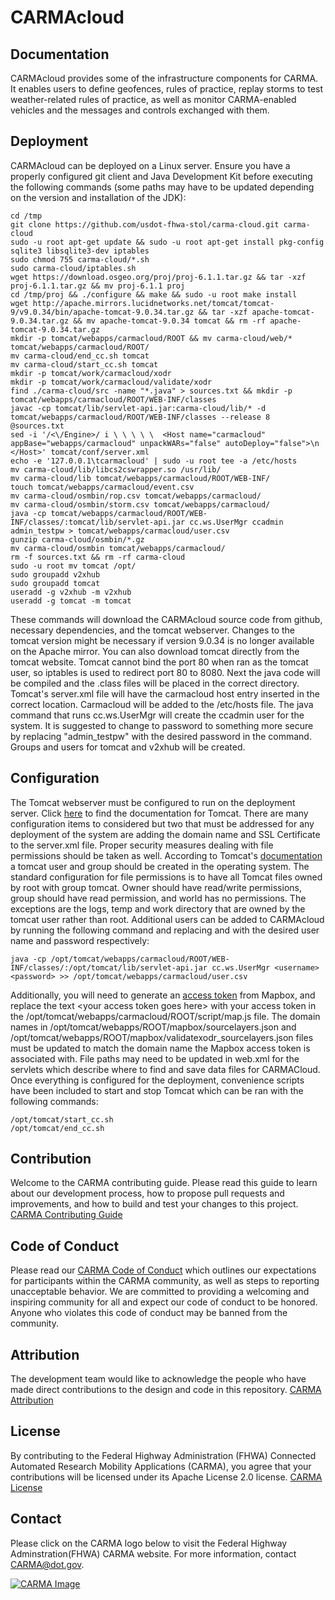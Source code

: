 # CARMAcloud

## Documentation
CARMAcloud provides some of the infrastructure components for CARMA. It enables users to define geofences, rules of practice, replay storms to test weather-related rules of practice, as well as monitor CARMA-enabled vehicles and the messages and controls exchanged with them.

## Deployment
CARMAcloud can be deployed on a Linux server. Ensure you have a properly configured git client and Java Development Kit before executing the following commands (some paths may have to be updated depending on the version and installation of the JDK):
```
cd /tmp
git clone https://github.com/usdot-fhwa-stol/carma-cloud.git carma-cloud
sudo -u root apt-get update && sudo -u root apt-get install pkg-config sqlite3 libsqlite3-dev iptables
sudo chmod 755 carma-cloud/*.sh
sudo carma-cloud/iptables.sh
wget https://download.osgeo.org/proj/proj-6.1.1.tar.gz && tar -xzf proj-6.1.1.tar.gz && mv proj-6.1.1 proj
cd /tmp/proj && ./configure && make && sudo -u root make install
wget http://apache.mirrors.lucidnetworks.net/tomcat/tomcat-9/v9.0.34/bin/apache-tomcat-9.0.34.tar.gz && tar -xzf apache-tomcat-9.0.34.tar.gz && mv apache-tomcat-9.0.34 tomcat && rm -rf apache-tomcat-9.0.34.tar.gz
mkdir -p tomcat/webapps/carmacloud/ROOT && mv carma-cloud/web/* tomcat/webapps/carmacloud/ROOT/
mv carma-cloud/end_cc.sh tomcat
mv carma-cloud/start_cc.sh tomcat
mkdir -p tomcat/work/carmacloud/xodr
mkdir -p tomcat/work/carmacloud/validate/xodr
find ./carma-cloud/src -name "*.java" > sources.txt && mkdir -p tomcat/webapps/carmacloud/ROOT/WEB-INF/classes
javac -cp tomcat/lib/servlet-api.jar:carma-cloud/lib/* -d tomcat/webapps/carmacloud/ROOT/WEB-INF/classes --release 8 @sources.txt
sed -i '/<\/Engine>/ i \ \ \ \ \  <Host name="carmacloud" appBase="webapps/carmacloud" unpackWARs="false" autoDeploy="false">\n      </Host>' tomcat/conf/server.xml
echo -e '127.0.0.1\tcarmacloud' | sudo -u root tee -a /etc/hosts
mv carma-cloud/lib/libcs2cswrapper.so /usr/lib/
mv carma-cloud/lib tomcat/webapps/carmacloud/ROOT/WEB-INF/
touch tomcat/webapps/carmacloud/event.csv
mv carma-cloud/osmbin/rop.csv tomcat/webapps/carmacloud/
mv carma-cloud/osmbin/storm.csv tomcat/webapps/carmacloud/
java -cp tomcat/webapps/carmacloud/ROOT/WEB-INF/classes/:tomcat/lib/servlet-api.jar cc.ws.UserMgr ccadmin admin_testpw > tomcat/webapps/carmacloud/user.csv
gunzip carma-cloud/osmbin/*.gz
mv carma-cloud/osmbin tomcat/webapps/carmacloud/
rm -f sources.txt && rm -rf carma-cloud
sudo -u root mv tomcat /opt/
sudo groupadd v2xhub
sudo groupadd tomcat
useradd -g v2xhub -m v2xhub
useradd -g tomcat -m tomcat
```
These commands will download the CARMAcloud source code from github, necessary dependencies, and the tomcat webserver. Changes to the tomcat version might be necessary if version 9.0.34 is no longer available on the Apache mirror. You can also download tomcat directly from the tomcat website. Tomcat cannot bind the port 80 when ran as the tomcat user, so iptables is used to redirect port 80 to 8080. Next the java code will be compiled and the .class files will be placed in the correct directory. Tomcat's server.xml file will have the carmacloud host entry inserted in the correct location. Carmacloud will be added to the /etc/hosts file. The java command that runs cc.ws.UserMgr will create the ccadmin user for the system. It is suggested to change to password to something more secure by replacing "admin_testpw" with the desired password in the command. Groups and users for tomcat and v2xhub will be created.
## Configuration
The Tomcat webserver must be configured to run on the deployment server. Click [here](https://tomcat.apache.org/tomcat-9.0-doc/index.html) to find the documentation for Tomcat. There are many configuration items to considered but two that must be addressed for any deployment of the system are adding the domain name and SSL Certificate to the server.xml file. Proper security measures dealing with file permissions should be taken as well. According to Tomcat's [documentation](https://tomcat.apache.org/tomcat-9.0-doc/security-howto.html#System_Properties) a tomcat user and group should be created in the operating system. The standard configuration for file permissions is to have all Tomcat files owned by root with group tomcat. Owner should have read/write permissions, group should have read permission, and world has no permissions. The exceptions are the logs, temp and work directory that are owned by the tomcat user rather than root. Additional users can be added to CARMAcloud by running the following command and replacing <username> and <password> with the desired user name and password respectively:
```
java -cp /opt/tomcat/webapps/carmacloud/ROOT/WEB-INF/classes/:/opt/tomcat/lib/servlet-api.jar cc.ws.UserMgr <username> <password> >> /opt/tomcat/webapps/carmacloud/user.csv
```
Additionally, you will need to generate an [access token](https://account.mapbox.com/access-tokens/) from Mapbox, and replace the text \<your access token goes here\> with your access token in the /opt/tomcat/webapps/carmacloud/ROOT/script/map.js file. The domain names in /opt/tomcat/webapps/ROOT/mapbox/sourcelayers.json and /opt/tomcat/webapps/ROOT/mapbox/validatexodr_sourcelayers.json files must be updated to match the domain name the Mapbox access token is associated with. File paths may need to be updated in web.xml for the servlets which describe where to find and save data files for CARMACloud. Once everything is configured for the deployment, convenience scripts have been included to start and stop Tomcat which can be ran with the following commands:
```
/opt/tomcat/start_cc.sh
/opt/tomcat/end_cc.sh
```

## Contribution
Welcome to the CARMA contributing guide. Please read this guide to learn about our development process, how to propose pull requests and improvements, and how to build and test your changes to this project. [CARMA Contributing Guide](Contributing.md) 

## Code of Conduct 
Please read our [CARMA Code of Conduct](Code_of_Conduct.md) which outlines our expectations for participants within the CARMA community, as well as steps to reporting unacceptable behavior. We are committed to providing a welcoming and inspiring community for all and expect our code of conduct to be honored. Anyone who violates this code of conduct may be banned from the community.

## Attribution
The development team would like to acknowledge the people who have made direct contributions to the design and code in this repository. [CARMA Attribution](ATTRIBUTION.md) 

## License
By contributing to the Federal Highway Administration (FHWA) Connected Automated Research Mobility Applications (CARMA), you agree that your contributions will be licensed under its Apache License 2.0 license. [CARMA License](<docs/License.md>) 

## Contact
Please click on the CARMA logo below to visit the Federal Highway Adminstration(FHWA) CARMA website. For more information, contact CARMA@dot.gov.

[![CARMA Image](docs/image/CARMA_icon2.png)](https://highways.dot.gov/research/research-programs/operations/CARMA)
